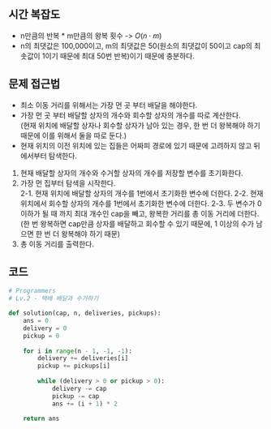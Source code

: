 ## 시간 복잡도
- n만큼의 반복 * m만큼의 왕복 횟수 -> $O(n \cdot m)$
- n의 최댓값은 100,000이고, m의 최댓값은 50(원소의 최댓값이 50이고 cap의 최솟값이 1이기 때문에 최대 50번 반복)이기 때문에 충분하다.

## 문제 접근법

- 최소 이동 거리를 위해서는 가장 먼 곳 부터 배달을 해야한다.
- 가장 먼 곳 부터 배달할 상자의 개수와 회수할 상자의 개수를 따로 계산한다.  
(현재 위치에 배달할 상자나 회수할 상자가 남아 있는 경우, 한 번 더 왕복해야 하기 때문에 이를 위해서 둘을 따로 둔다.)
- 현재 위치의 이전 위치에 있는 집들은 어짜피 경로에 있기 때문에 고려하지 않고 뒤에서부터 탐색한다.

1. 현재 배달할 상자의 개수와 수거할 상자의 개수를 저장할 변수를 초기화한다.
2. 가장 먼 집부터 탐색을 시작한다.  
    2-1. 현재 위치에 배달할 상자의 개수를 1번에서 초기화한 변수에 더한다.
    2-2. 현재 위치에서 회수할 상자의 개수를 1번에서 초기화한 변수에 더한다.
    2-3. 두 변수가 0 이하가 될 때 까지 최대 개수인 cap을 빼고, 왕복한 거리를 총 이동 거리에 더한다.  
    (한 번 왕복하면 cap만큼 상자를 배달하고 회수할 수 있기 때문에, 1 이상의 수가 남으면 한 번 더 왕복해야 하기 때문)
3. 총 이동 거리를 출력한다.


## 코드

```python
# Programmers
# Lv.2 - 택배 배달과 수거하기

def solution(cap, n, deliveries, pickups):
    ans = 0
    delivery = 0
    pickup = 0
    
    for i in range(n - 1, -1, -1):
        delivery += deliveries[i]
        pickup += pickups[i]
        
        while (delivery > 0 or pickup > 0):
            delivery -= cap
            pickup -= cap
            ans += (i + 1) * 2
    
    return ans
```